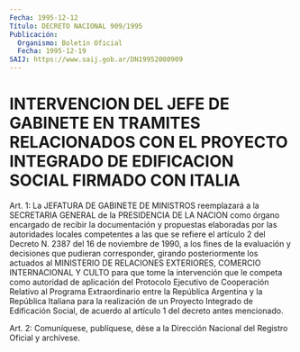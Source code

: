```yaml
---
Fecha: 1995-12-12
Título: DECRETO NACIONAL 909/1995
Publicación:
  Organismo: Boletín Oficial
  Fecha: 1995-12-19
SAIJ: https://www.saij.gob.ar/DN19952000909
---
```

# INTERVENCION DEL JEFE DE GABINETE EN TRAMITES RELACIONADOS CON EL PROYECTO INTEGRADO DE EDIFICACION SOCIAL FIRMADO CON ITALIA

<a id="1"></a>
Art. 1:  La JEFATURA  DE GABINETE DE MINISTROS reemplazará a la SECRETARIA  GENERAL de la PRESIDENCIA  DE  LA  NACION  como  órgano encargado de  recibir  la documentación y propuestas elaboradas por las  autoridades locales  competentes  a  las  que  se  refiere  el artículo  2  del  Decreto N. 2387 del 16 de noviembre de 1990, a los fines de la evaluación  y  decisiones  que  pudieran  corresponder, girando  posteriormente  los  actuados  al MINISTERIO DE RELACIONES EXTERIORES,  COMERCIO  INTERNACIONAL  Y  CULTO  para  que  tome  la intervención  que  le  competa  como autoridad  de  aplicación  del Protocolo Ejecutivo de Cooperación Relativo al Programa Extraordinario entre la República Argentina y la República Italiana para la realización de un Proyecto Integrado de Edificación Social, de  acuerdo  al  artículo  1  del  decreto  antes  mencionado.

<a id="2"></a>
Art. 2:  Comuníquese, publíquese, dése a la Dirección Nacional del Registro Oficial y archívese.